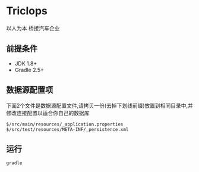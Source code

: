 # Triclops
以人为本 桥接汽车企业

## 前提条件
- JDK 1.8+
- Gradle 2.5+

## 数据源配置项
下面2个文件是数据源配置文件,请拷贝一份(去掉下划线前缀)放置到相同目录中,并修改连接配置以适合你自己的数据库
```
$/src/main/resources/_application.properties
$/src/test/resources/META-INF/_persistence.xml
```
## 运行
```SHELL
gradle
```
